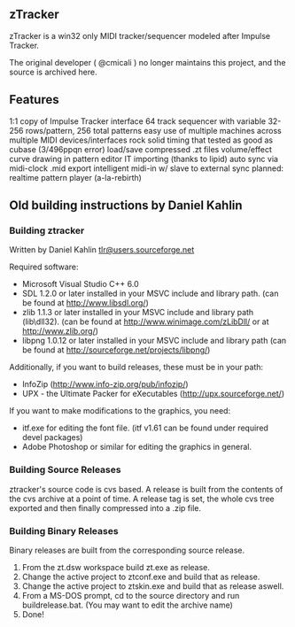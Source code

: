 ## zTracker

zTracker is a win32 only MIDI tracker/sequencer modeled after Impulse Tracker. 

The original developer ( @cmicali ) no longer maintains this project, and the source is archived here.


## Features

1:1 copy of Impulse Tracker interface
64 track sequencer with variable 32-256 rows/pattern, 256 total patterns
easy use of multiple machines across multiple MIDI devices/interfaces
rock solid timing that tested as good as cubase (3/496ppqn error)
load/save compressed .zt files
volume/effect curve drawing in pattern editor
IT importing (thanks to lipid)
auto sync via midi-clock
.mid export
intelligent midi-in w/ slave to external sync
planned: realtime pattern player (a-la-rebirth)


## Old building instructions by Daniel Kahlin

### Building ztracker

Written by Daniel Kahlin <tlr@users.sourceforge.net>

Required software:
- Microsoft Visual Studio C++ 6.0
- SDL 1.2.0 or later installed in your MSVC include and library path.
  (can be found at http://www.libsdl.org/)
- zlib 1.1.3 or later installed in your MSVC include and library path (lib\dll32).
  (can be found at http://www.winimage.com/zLibDll/ or at http://www.zlib.org/)
- libpng 1.0.12 or later installed in your MSVC include and library path
  (can be found at http://sourceforge.net/projects/libpng/)

Additionally, if you want to build releases, these must be in your path:
- InfoZip (http://www.info-zip.org/pub/infozip/)
- UPX - the Ultimate Packer for eXecutables (http://upx.sourceforge.net/)

If you want to make modifications to the graphics, you need:
- itf.exe for editing the font file.  (itf v1.61 can be found under
  required devel packages) 
- Adobe Photoshop or similar for editing the graphics in general.

### Building Source Releases

ztracker's source code is cvs based.  A release is built from the contents of the cvs archive at a point of time.  A release tag is set, the whole cvs tree exported and then
finally compressed into a .zip file.

### Building Binary Releases

Binary releases are built from the corresponding source release.

1. From the zt.dsw workspace build zt.exe as release.
2. Change the active project to ztconf.exe and build that as release.
3. Change the active project to ztskin.exe and build that as release aswell.
4. From a MS-DOS prompt, cd to the source directory and run buildrelease.bat.
   (You may want to edit the archive name)
5. Done!
